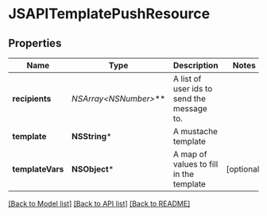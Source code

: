# JSAPITemplatePushResource

## Properties
Name | Type | Description | Notes
------------ | ------------- | ------------- | -------------
**recipients** | **NSArray&lt;NSNumber*&gt;*** | A list of user ids to send the message to. | 
**template** | **NSString*** | A mustache template | 
**templateVars** | **NSObject*** | A map of values to fill in the template | [optional] 

[[Back to Model list]](../README.md#documentation-for-models) [[Back to API list]](../README.md#documentation-for-api-endpoints) [[Back to README]](../README.md)


